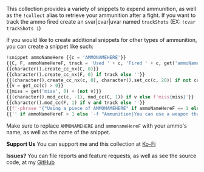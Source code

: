 This collection provides a variety of snippets to expend ammunition, as well as the `!collect` alias to retrieve your ammunition after a fight.
If you want to track the ammo fired create an svar|cvar|uvar named `trackShots` (EX: `!cvar trackShots 1`)

If you would like to create additional snippets for other types of ammunition, you can create a snippet like such:

```py
!snippet ammoNameHere {{c = 'AMMONAMEHERE'}}
{{C, F, ammoNameHereF, track = 'Used ' + c, 'Fired ' + c, get('ammoNameHereF', 0) + 1, get_svar('trackShots') or get('trackShots')}}
{{character().create_cc_nx(C, 0)}}
{{character().create_cc_nx(F, 0) if track else ''}}
{{(character().create_cc_nx(c, 0), character().set_cc(c, 20)) if not cc_exists(c) else ''}}
{{v = get_cc(c) > 0}}
{{miss = get('miss', 0) + (not v)}}
{{(character().mod_cc(c, -1), mod_cc(C, 1)) if v else f'miss{miss}'}}
{{character().mod_cc(F, 1) if v and track else ''}}
{{f'-phrase "{"Using a piece of AMMONAMEHERE" if ammoNameHereF == 1 else "...and another one"} ({character().get_cc(c)} remaining)"'}}
{{'' if ammoNameHereF > 1 else '-f "Ammunition|You can use a weapon that has the ammunition property to make a ranged attack only if you have ammunition to fire from the weapon. (PHB 146)"'}}
```

Make sure to replace `AMMONAMEHERE` and `ammonameHereF` with your ammo's name, as well as the name of the snippet.

**Support Us**
You can support me and this collection at [Ko-Fi](https://ko-fi.com/croebh)

**Issues?**
You can file reports and feature requests, as well as see the source code, at my [GitHub](https://github.com/Croebh/Avrae-Customizations)